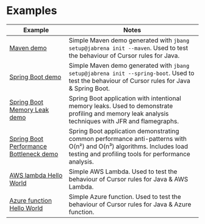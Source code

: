 # Examples

| Example  | Notes |
|----------|-------|
| [Maven demo](maven-demo/README.md) | Simple Maven demo generated with `jbang setup@jabrena init --maven`. Used to test the behaviour of Cursor rules for Java. |
| [Spring Boot demo](spring-boot-demo/implementation/README.md) | Simple Maven demo generated with `jbang setup@jabrena init --spring-boot`. Used to test the behaviour of Cursor rules for Java & Spring Boot. |
| [Spring Boot Memory Leak demo](spring-boot-memory-leak-demo/README.md) | Spring Boot application with intentional memory leaks. Used to demonstrate profiling and memory leak analysis techniques with JFR and flamegraphs. |
| [Spring Boot Performance Bottleneck demo](spring-boot-performance-bottleneck-demo/README.md) | Spring Boot application demonstrating common performance anti-patterns with O(n²) and O(n³) algorithms. Includes load testing and profiling tools for performance analysis. |
| [AWS lambda Hello World](aws-lambda-hello-world/README.md) | Simple AWS Lambda. Used to test the behaviour of Cursor rules for Java & AWS Lambda. |
| [Azure function Hello World](azure-function-hello-world/README.md) | Simple Azure function. Used to test the behaviour of Cursor rules for Java & Azure function. |
